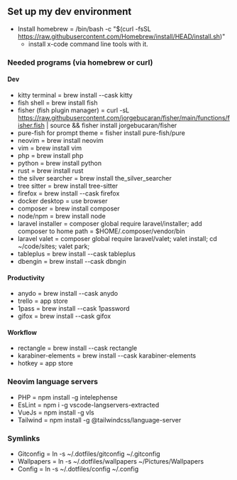 ## Set up my dev environment
- Install homebrew = /bin/bash -c "$(curl -fsSL https://raw.githubusercontent.com/Homebrew/install/HEAD/install.sh)"
    - install x-code command line tools with it.

### Needed programs (via homebrew or curl)

#### Dev
- kitty terminal = brew install --cask kitty
- fish shell = brew install fish
- fisher (fish plugin manager) = curl -sL https://raw.githubusercontent.com/jorgebucaran/fisher/main/functions/fisher.fish | source && fisher install jorgebucaran/fisher
- pure-fish for prompt theme = fisher install pure-fish/pure
- neovim = brew install neovim
- vim = brew install vim
- php = brew install php
- python = brew install python
- rust = brew install rust
- the silver searcher = brew install the_silver_searcher
- tree sitter = brew install tree-sitter
- firefox = brew install --cask firefox
- docker desktop = use browser
- composer = brew install composer
- node/npm = brew install node
- laravel installer = composer global require laravel/installer; add composer to home path = $HOME/.composer/vendor/bin
- laravel valet = composer global require laravel/valet; valet install; cd ~/code/sites; valet park;
- tableplus = brew install --cask tableplus
- dbengin = brew install --cask dbngin

#### Productivity
- anydo = brew install --cask anydo
- trello = app store
- 1pass = brew install --cask 1password
- gifox = brew install --cask gifox

#### Workflow
- rectangle = brew install --cask rectangle
- karabiner-elements = brew install --cask karabiner-elements
- hotkey = app store

### Neovim language servers
- PHP = npm install -g intelephense
- EsLint = npm i -g vscode-langservers-extracted
- VueJs = npm install -g vls
- Tailwind = npm install -g @tailwindcss/language-server

### Symlinks
- Gitconfig = ln -s ~/.dotfiles/gitconfig ~/.gitconfig
- Wallpapers = ln -s ~/.dotfiles/wallpapers ~/Pictures/Wallpapers
- Config = ln -s ~/.dotfiles/config ~/.config
